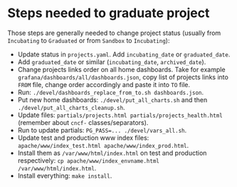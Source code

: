 # Steps needed to graduate project

Those steps are generally needed to change project status (usually from `Incubating` to `Graduated` or from `Sandbox` to `Incubating`):

- Update status in `projects.yaml`. Add `incubating_date` or `graduated_date`.
- Add `graduated_date` or similar (`incubating_date`, `archived_date`).
- Change projects links order on all home dashboards. Take for example `grafana/dashboards/all/dashboards.json`, copy list of projects links into `FROM` file, change order accordingly and paste it into `TO` file.
- Run: `./devel/dashboards_replace_from_to.sh dashboards.json`.
- Put new home dashboards: `./devel/put_all_charts.sh` and then `./devel/put_all_charts_cleanup.sh`.
- Update files: `partials/projects.html partials/projects_health.html` (remember about `cncf-` classes/separators).
- Run to update partials: `PG_PASS=... ./devel/vars_all.sh`.
- Update test and production www index files: `apache/www/index_test.html apache/www/index_prod.html`.
- Install them as `/var/www/html/index.html` on test and production respectively: `cp apache/www/index_envname.html /var/www/html/index.html`.
- Install everything: `make install`.
